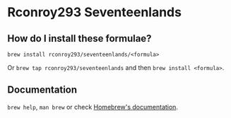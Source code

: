 # Rconroy293 Seventeenlands

## How do I install these formulae?
`brew install rconroy293/seventeenlands/<formula>`

Or `brew tap rconroy293/seventeenlands` and then `brew install <formula>`.

## Documentation
`brew help`, `man brew` or check [Homebrew's documentation](https://docs.brew.sh).
